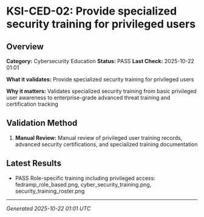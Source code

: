# KSI-CED-02: Provide specialized security training for privileged users

## Overview

**Category:** Cybersecurity Education
**Status:** PASS
**Last Check:** 2025-10-22 01:01

**What it validates:** Provide specialized security training for privileged users

**Why it matters:** Validates specialized security training from basic privileged user awareness to enterprise-grade advanced threat training and certification tracking

## Validation Method

1. **Manual Review:** Manual review of privileged user training records, advanced security certifications, and specialized training documentation

## Latest Results

- PASS Role-specific training including privileged access: fedramp_role_based.png, cyber_security_training.png, security_training_roster.png

---
*Generated 2025-10-22 01:01 UTC*